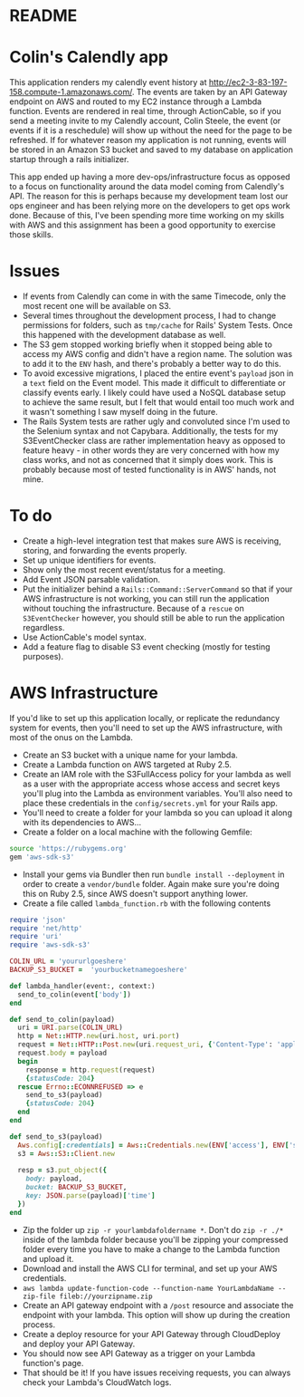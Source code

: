 # README
# Colin's Calendly app

This application renders my calendly event history at http://ec2-3-83-197-158.compute-1.amazonaws.com/.  The events are taken by an API Gateway endpoint on AWS and routed to my EC2 instance through a Lambda function.  Events are rendered in real time, through ActionCable, so if you send a meeting invite to my Calendly account, Colin Steele, the event (or events if it is a reschedule) will show up without the need for the page to be refreshed.  If for whatever reason my application is not running, events will be stored in an Amazon S3 bucket and saved to my database on application startup through a rails initializer.  

This app ended up having a more dev-ops/infrastructure focus as opposed to a focus on functionality around the data model coming from Calendly's API.  The reason for this is perhaps because my development team lost our ops engineer and has been relying more on the developers to get ops work done.  Because of this, I've been spending more time working on my skills with AWS and this assignment has been a good opportunity to exercise those skills.

# Issues
  - If events from Calendly can come in with the same Timecode, only the most recent one will be available on S3.
  - Several times throughout the development process, I had to change permissions for folders, such as `tmp/cache` for Rails' System Tests.  Once this happened with the development database as well.
  - The S3 gem stopped working briefly when it stopped being able to access my AWS config and didn't have a region name.  The solution was to add it to the `ENV` hash, and there's probably a better way to do this.
  - To avoid excessive migrations, I placed the entire event's `payload` json in a `text` field on the Event model.  This made it difficult to differentiate or classify events early.  I likely could have used a NoSQL database setup to achieve the same result, but I felt that would entail too much work and it wasn't something I saw myself doing in the future.
  - The Rails System tests are rather ugly and convoluted since I'm used to the Selenium syntax and not Capybara.  Additionally, the tests for my S3EventChecker class are rather implementation heavy as opposed to feature heavy - in other words they are very concerned with how my class works, and not as concerned that it simply does work.  This is probably because most of tested functionality is in AWS' hands, not mine.

# To do
  - Create a high-level integration test that makes sure AWS is receiving, storing, and forwarding the events properly.
  - Set up unique identifiers for events. 
  - Show only the most recent event/status for a meeting.
  - Add Event JSON parsable validation.
  - Put the initializer behind a `Rails::Command::ServerCommand` so that if your AWS infrastructure is not working, you can still run the application without touching the infrastructure.  Because of a `rescue` on `S3EventChecker` however, you should still be able to run the application regardless.
  - Use ActionCable's model syntax.
  - Add a feature flag to disable S3 event checking (mostly for testing purposes).


# AWS Infrastructure
  If you'd like to set up this application locally, or replicate the redundancy system for events, then you'll need to set up the AWS infrastructure, with most of the onus on the Lambda.
 
  - Create an S3 bucket with a unique name for your lambda.
  - Create a Lambda function on AWS targeted at Ruby 2.5.
  - Create an IAM role with the S3FullAccess policy for your lambda as well as a user with the appropriate access whose access and secret keys you'll plug into the Lambda as environment variables.  You'll also need to place these credentials in the `config/secrets.yml`  for your Rails app.
  - You'll need to create a folder for your lambda so you can upload it along with its dependencies to AWS...
  - Create a folder on a local machine with the following Gemfile:
 ```sh
source 'https://rubygems.org'
gem 'aws-sdk-s3'
```
  - Install your gems via Bundler then run `bundle install --deployment` in order to create a `vendor/bundle` folder.  Again make sure you're doing this on Ruby 2.5, since AWS doesn't support anything lower.
  - Create a file called `lambda_function.rb` with the following contents
````ruby
require 'json'
require 'net/http'
require 'uri'
require 'aws-sdk-s3'

COLIN_URL = 'yoururlgoeshere'
BACKUP_S3_BUCKET =  'yourbucketnamegoeshere'

def lambda_handler(event:, context:)
  send_to_colin(event['body'])
end

def send_to_colin(payload)
  uri = URI.parse(COLIN_URL)
  http = Net::HTTP.new(uri.host, uri.port)
  request = Net::HTTP::Post.new(uri.request_uri, {'Content-Type': 'application/json'})
  request.body = payload
  begin
    response = http.request(request)
    {statusCode: 204}
  rescue Errno::ECONNREFUSED => e
    send_to_s3(payload)
    {statusCode: 204}
  end
end

def send_to_s3(payload)
  Aws.config[:credentials] = Aws::Credentials.new(ENV['access'], ENV['secret'])
  s3 = Aws::S3::Client.new
  
  resp = s3.put_object({
    body: payload, 
    bucket: BACKUP_S3_BUCKET,
    key: JSON.parse(payload)['time']
  })
end
````
  - Zip the folder up `zip -r yourlambdafoldername *`.  Don't do `zip -r ./*` inside of the lambda folder because you'll be zipping your compressed folder every time you have to make a change to the Lambda function and upload it.
  - Download and install the AWS CLI for terminal, and set up your AWS credentials.
  - `aws lambda update-function-code --function-name YourLambdaName --zip-file fileb://yourzipname.zip`
  - Create an API gateway endpoint with a `/post` resource and associate the endpoint with your lambda. This option will show up during the creation process.
  - Create a deploy resource for your API Gateway through CloudDeploy and deploy your API Gateway.
  - You should now see API Gateway as a trigger on your Lambda function's page.
  - That should be it!  If you have issues receiving requests, you can always check your Lambda's CloudWatch logs.

